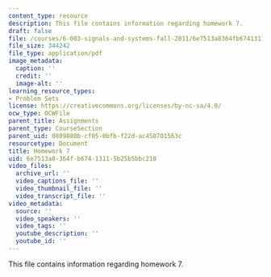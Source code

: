 ```yaml
---
content_type: resource
description: This file contains information regarding homework 7.
draft: false
file: /courses/6-003-signals-and-systems-fall-2011/6e7513a8364fb67413115b25b5bbc210_MIT6_003F11_hw07.pdf
file_size: 344242
file_type: application/pdf
image_metadata:
  caption: ''
  credit: ''
  image-alt: ''
learning_resource_types:
- Problem Sets
license: https://creativecommons.org/licenses/by-nc-sa/4.0/
ocw_type: OCWFile
parent_title: Assignments
parent_type: CourseSection
parent_uid: 0809880b-cf05-0bfb-f22d-ac450701563c
resourcetype: Document
title: Homework 7
uid: 6e7513a8-364f-b674-1311-5b25b5bbc210
video_files:
  archive_url: ''
  video_captions_file: ''
  video_thumbnail_file: ''
  video_transcript_file: ''
video_metadata:
  source: ''
  video_speakers: ''
  video_tags: ''
  youtube_description: ''
  youtube_id: ''
---
```

This file contains information regarding homework 7.